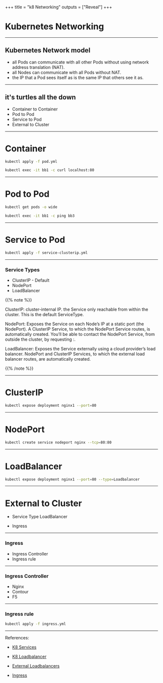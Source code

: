 +++
title = "k8 Networking"
outputs = ["Reveal"]
+++

# Kubernetes Networking

---

## Kubernetes Network model

* all Pods can communicate with all other Pods without using network address translation (NAT).
* all Nodes can communicate with all Pods without NAT.
* the IP that a Pod sees itself as is the same IP that others see it as.

---

## it's turtles all the down 

* Container to Container
* Pod to Pod
* Service to Pod 
* External to Cluster

---

# Container

```bash
kubectl apply -f pod.yml
```

```bash
kubectl exec -it bb1 -c curl localhost:80
```

---

# Pod to Pod

```bash
kubectl get pods -o wide
```

```bash
kubectl exec -it bb1 -c ping bb3
```
---

# Service to Pod

```bash
kubectl apply -f service-clusterip.yml
```

---

### Service Types

* ClusterIP - Default
* NodePort
* LoadBalancer

{{% note %}}

ClusterIP: cluster-internal IP.  the Service only reachable from within the cluster. This is the default ServiceType.

NodePort: Exposes the Service on each Node’s IP at a static port (the NodePort). A ClusterIP Service, to which the NodePort Service routes, is automatically created. You’ll be able to contact the NodePort Service, from outside the cluster, by requesting <NodeIP>:<NodePort>.

LoadBalancer: Exposes the Service externally using a cloud provider’s load balancer. NodePort and ClusterIP Services, to which the external load balancer routes, are automatically created.

{{% /note %}}

---

# ClusterIP

```bash
kubectl expose deployment nginx1 --port=80 
```

---

# NodePort

```bash
kubectl create service nodeport nginx --tcp=80:80
```

---

# LoadBalancer

```bash
kubectl expose deployment nginx1 --port=80 --type=Loadbalancer
```

---

# External to Cluster
 

* Service Type LoadBalancer

* Ingress

---

### Ingress

* Ingress Controller
* Ingress rule 

---

### Ingress Controller

* Nginx
* Contour 
* F5 

---

### Ingress rule 

```bash
kubectl apply -f ingress.yml
```

---


References:

* [K8 Services](https://kubernetes.io/docs/concepts/configuration/overview/#services)

* [K8 Loadbalancer](https://kubernetes.io/docs/tasks/access-application-cluster/create-external-load-balancer/)

* [External Loadbalancers](https://kubernetes.io/docs/tasks/access-application-cluster/create-external-load-balancer/#external-load-balancer-providers)

* [Ingress](https://kubernetes.io/docs/concepts/services-networking/ingress/)


